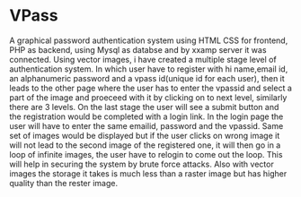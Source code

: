 # VPass
A graphical password authentication system using HTML CSS for frontend, PHP as backend, using Mysql as databse and by xxamp server it was connected.
Using vector images, i have created a multiple stage level of authentication system.
In which user have to register with hi name,email id, an alphanumeric password and a vpass id(unique id for each user), then it leads to the other page where  the user has to enter the vpassid and select a part of the image and proeceed with it by clicking on to next level, similarly there are 3 levels.
On the last stage the user will see a submit button and the registration would be completed with a login link.
In the login page the user will have to enter the same emailid, password and the vpassid.
Same set of images would be displayed but if the user clicks on wrong image it will not lead to the second image of the registered one, it will then go in a loop of infinite images, the user have to relogin to come out the loop. This will help in securing the system by brute force attacks.
Also with vector images the storage it takes is much less than a raster image but has higher quality than the rester image.
